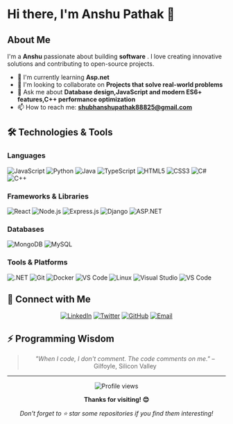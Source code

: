 # Hi there, I'm Anshu Pathak 👋

## About Me

I'm a  **Anshu** passionate about building **software**  . I love creating innovative solutions and contributing to open-source projects.

<!-- - 🔭 I'm currently working on **[Current Project]** -->
- 🌱 I'm currently learning **Asp.net**
- 👯 I'm looking to collaborate on **Projects that solve real-world problems**
- 💬 Ask me about **Database design,JavaScript and modern ES6+ features,C++ performance optimization**
- 📫 How to reach me: **shubhanshupathak88825@gmail.com**

## 🛠️ Technologies & Tools

### Languages
![JavaScript](https://img.shields.io/badge/-JavaScript-F7DF1E?style=flat-square&logo=javascript&logoColor=black)
![Python](https://img.shields.io/badge/-Python-3776AB?style=flat-square&logo=python&logoColor=white)
![Java](https://img.shields.io/badge/-Java-007396?style=flat-square&logo=java&logoColor=white)
![TypeScript](https://img.shields.io/badge/-TypeScript-3178C6?style=flat-square&logo=typescript&logoColor=white)
![HTML5](https://img.shields.io/badge/-HTML5-E34F26?style=flat-square&logo=html5&logoColor=white)
![CSS3](https://img.shields.io/badge/-CSS3-1572B6?style=flat-square&logo=css3&logoColor=white)
![C#](https://img.shields.io/badge/-C%23-239120?style=flat-square&logo=c-sharp&logoColor=white)
![C++](https://img.shields.io/badge/-C++-00599C?style=flat-square&logo=cplusplus&logoColor=white)


### Frameworks & Libraries
![React](https://img.shields.io/badge/-React-61DAFB?style=flat-square&logo=react&logoColor=black)
![Node.js](https://img.shields.io/badge/-Node.js-339933?style=flat-square&logo=node.js&logoColor=white)
![Express.js](https://img.shields.io/badge/-Express.js-000000?style=flat-square&logo=express&logoColor=white)
![Django](https://img.shields.io/badge/-Django-092E20?style=flat-square&logo=django&logoColor=white)
![ASP.NET](https://img.shields.io/badge/-ASP.NET-512BD4?style=flat-square&logo=dotnet&logoColor=white)

### Databases
![MongoDB](https://img.shields.io/badge/-MongoDB-47A248?style=flat-square&logo=mongodb&logoColor=white)
![MySQL](https://img.shields.io/badge/-MySQL-4479A1?style=flat-square&logo=mysql&logoColor=white)
### Tools & Platforms
![.NET](https://img.shields.io/badge/-.NET-512BD4?style=flat-square&logo=dotnet&logoColor=white)
![Git](https://img.shields.io/badge/-Git-F05032?style=flat-square&logo=git&logoColor=white)
![Docker](https://img.shields.io/badge/-Docker-2496ED?style=flat-square&logo=docker&logoColor=white)
![VS Code](https://img.shields.io/badge/-VS%20Code-007ACC?style=flat-square&logo=visual-studio-code&logoColor=white)
![Linux](https://img.shields.io/badge/-Linux-FCC624?style=flat-square&logo=linux&logoColor=black)
![Visual Studio](https://img.shields.io/badge/-Visual%20Studio-5C2D91?style=flat-square&logo=visual-studio&logoColor=white)
![VS Code](https://img.shields.io/badge/-VS%20Code-007ACC?style=flat-square&logo=visual-studio-code&logoColor=white)
## 🤝 Connect with Me

<div align="center">
  
[![LinkedIn](https://img.shields.io/badge/-LinkedIn-0077B5?style=for-the-badge&logo=linkedin&logoColor=white)](https://www.linkedin.com/in/anshu-kumar-pathak/)
[![Twitter](https://img.shields.io/badge/-Twitter-1DA1F2?style=for-the-badge&logo=twitter&logoColor=white)](https://x.com/Anshustwt)
[![GitHub](https://img.shields.io/badge/-GitHub-181717?style=for-the-badge&logo=github&logoColor=white)](https://github.com/AnshuPathak-88825)
[![Email](https://img.shields.io/badge/-Email-D14836?style=for-the-badge&logo=gmail&logoColor=white)](mailto:shubhanshupathak88825@gmail.com)

</div>

## ⚡ Programming Wisdom  

<div align="center">
  
> *"When I code, I don't comment. The code comments on me."* – Gilfoyle, Silicon Valley  


</div>


---

<div align="center">
  <img src="https://komarev.com/ghpvc/?username=YourUsername&label=Profile%20views&color=0e75b6&style=flat" alt="Profile views"/>
</div>

<div align="center">
  
**Thanks for visiting! 😊**

*Don't forget to ⭐ star some repositories if you find them interesting!*

</div>
